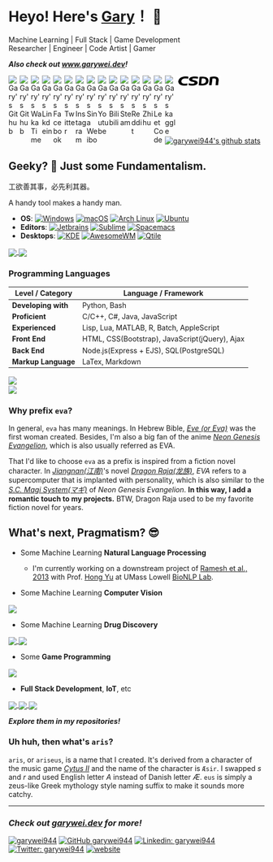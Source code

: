 # Heyo! Here's [Gary](https://www.garywei.dev/)！ 👋

Machine Learning | Full Stack | Game Development <br>
Researcher | Engineer | Code Artist | Gamer

***Also check out www.garywei.dev!***

<a href="mailto:garywei944@gmail.com">
  <img align="left" alt="Gary's Github" width="22px" src="https://cdn.jsdelivr.net/npm/simple-icons@v3/icons/gmail.svg" />
</a>
<a href="https://github.com/garywei944">
  <img align="left" alt="Gary's Github" width="22px" src="https://cdn.jsdelivr.net/npm/simple-icons@v3/icons/github.svg" />
</a>
<a href="https://wakatime.com/@garywei944">
  <img align="left" alt="Gary's WakaTime" width="22px" src="https://cdn.jsdelivr.net/npm/simple-icons@3.13.0/icons/wakatime.svg" />
</a>
<a href="https://linkedin.com/in/garywei944">
  <img align="left" alt="Gary's Linkdein" width="22px" src="https://cdn.jsdelivr.net/npm/simple-icons@v3/icons/linkedin.svg" />
</a>
<a href="https://www.facebook.com/garywei944/">
  <img align="left" alt="Gary's Facebook" width="22px" src="https://cdn.jsdelivr.net/npm/simple-icons@v3/icons/facebook.svg" />
</a>
<a href="https://twitter.com/garywei944">
  <img align="left" alt="Gary's Twitter" width="22px" src="https://cdn.jsdelivr.net/npm/simple-icons@v3/icons/twitter.svg" />
</a>
<a href="https://instagram.com/garywei944/">
  <img align="left" alt="Gary's Instagram" width="22px" src="https://cdn.jsdelivr.net/npm/simple-icons@v3/icons/instagram.svg" />
</a>
<a href="https://weibo.com/u/3169486720">
  <img align="left" alt="Gary's Sina Weibo" width="22px" src="https://cdn.jsdelivr.net/npm/simple-icons@v3/icons/sinaweibo.svg" />
</a>
<a href="https://www.youtube.com/channel/UCj8ln8nYtPl4lA_6FrWDtyg">
  <img align="left" alt="Gary's Youtube" width="22px" src="https://cdn.jsdelivr.net/npm/simple-icons@v3/icons/youtube.svg" />
</a>
<a href="https://space.bilibili.com/3255441">
  <img align="left" alt="Gary's Bilibili" width="22px" src="https://cdn.jsdelivr.net/npm/simple-icons@v3/icons/bilibili.svg" />
</a>
<a href="https://steamcommunity.com/profiles/76561198306044214">
  <img align="left" alt="Gary's Steam" width="22px" src="https://cdn.jsdelivr.net/npm/simple-icons@3.13.0/icons/steam.svg" />
</a>
<a href="https://www.reddit.com/user/garywei944">
  <img align="left" alt="Gary's Reddit" width="22px" src="https://cdn.jsdelivr.net/npm/simple-icons@3.13.0/icons/reddit.svg" />
</a>
<a href="https://www.zhihu.com/people/wei-guang-hao-88">
  <img align="left" alt="Gary's Zhihu" width="22px" src="https://cdn.jsdelivr.net/npm/simple-icons@3.13.0/icons/zhihu.svg" />
</a>
<a href="https://leetcode.com/garywei944/">
  <img align="left" alt="Gary's LeetCode" width="22px" src="https://cdn.jsdelivr.net/npm/simple-icons@3.13.0/icons/leetcode.svg" />
</a>
<a href="https://www.kaggle.com/garywei944">
  <img align="left" alt="Gary's kaggle" width="22px" src="https://cdn.jsdelivr.net/npm/simple-icons@3.13.0/icons/kaggle.svg" />
</a>
<a href="https://blog.csdn.net/garywei944">
  <img align="left" alt="Gary's CSDN" width="88px" src="/svg/csdn.svg" />
</a>

<br>
<br>

<a href="https://github.com/garywei944">
 <img align="center" src="https://github-readme-stats.vercel.app/api?username=garywei944&show_icons=true&layout=compact" alt="garywei944's github stats"/>
</a>

## Geeky? 🤔 Just some Fundamentalism.
工欲善其事，必先利其器。

A handy tool makes a handy man.
* **OS**: [![Windows](https://img.shields.io/badge/Windows-10-66ccff?logo=windows&logoColor=white)](https://github.com/garywei944/eva_windows)
[![macOS](https://img.shields.io/badge/macOS-Big%20Sur-66ffcc?logo=apple&logoColor=white)](https://www.apple.com/macos/big-sur/)
[![Arch Linux](https://img.shields.io/badge/Arch%20Linux-latest-ccff66?logo=arch%20linux&logoColor=white)](https://github.com/garywei944/eva_arch)
[![Ubuntu](https://img.shields.io/badge/Ubuntu-20.04-ffcc66?logo=ubuntu&logoColor=white)](https://github.com/garywei944/eva_ubuntu)
* **Editors**: [![Jetbrains](https://img.shields.io/badge/Jetbrains-IDE-ffcc66?logo=jetbrains&logoColor=white)](https://www.jetbrains.com/products/)
[![Sublime](https://img.shields.io/badge/Sublime%20Text-4-ff66cc?logo=sublime%20text&logoColor=white)](https://github.com/garywei944/eva_st3)
[![Spacemacs](https://img.shields.io/badge/Spacemacs-evil-cc66ff?logo=spacemacs&logoColor=white)](https://github.com/garywei944/.spacemacs.d)
* **Desktops**: [![KDE](https://img.shields.io/badge/DE-KDE-e6770b?logo=kde&logoColor=white)](https://github.com/garywei944/eva_arch)
[![AwesomeWM](https://img.shields.io/badge/WM-AwesomeWM-d3290f?logo=awesomewm&logoColor=white)](https://github.com/garywei944/eva_arch/tree/main/.config/awesome)
[![Qtile](https://img.shields.io/badge/WM-Qtile-52d053)](https://github.com/garywei944/eva_ubuntu/tree/main/.config/qtile)

<a href="https://github.com/garywei944/eva_init">
  <img align="center" src="https://github-readme-stats.vercel.app/api/pin/?username=garywei944&repo=eva_init&theme=light" />
</a>
<a href="https://github.com/garywei944/eva_arch">
 <img align="center" src="https://github-readme-stats.vercel.app/api/pin/?username=garywei944&repo=eva_arch&theme=light" />
</a>

### Programming Languages

|   Level / Category  |              Language / Framework              |
|---------------------|------------------------------------------------|
| **Developing with** | Python, Bash                                   |
| **Proficient**      | C/C++, C#, Java, JavaScript                    |
| **Experienced**     | Lisp, Lua, MATLAB, R, Batch, AppleScript       |
| **Front End**       | HTML, CSS(Bootstrap), JavaScript(jQuery), Ajax |
| **Back End**        | Node.js(Express + EJS), SQL(PostgreSQL)        |
| **Markup Language** | LaTex, Markdown                                |
<a href="https://github.com/garywei944">
  <img align="center" src="https://github-readme-stats.vercel.app/api/top-langs/?username=garywei944&layout=compact" />
</a>
<br>
<a href="https://wakatime.com/@garywei944">
  <img align="center" src="https://github-readme-stats.vercel.app/api/wakatime?username=garywei944&layout=compact" />
</a>
<br>

### Why prefix `eva`?

In general, `eva` has many meanings. In Hebrew Bible, [*Eve (or Eva)*](https://en.wikipedia.org/wiki/Eve) was the first woman created. Besides, I'm also a big fan of the anime [*Neon Genesis Evangelion*](https://en.wikipedia.org/wiki/Neon_Genesis_Evangelion), which is also usually referred as EVA.

That I'd like to choose `eva` as a prefix is inspired from a fiction novel character. In [*Jiangnan(江南)*](https://en.wikipedia.org/wiki/Jiang_Nan_(novelist))'s novel [*Dragon Raja(龙族)*](https://en.wikipedia.org/wiki/Dragon_Raja_(Chinese_novels)), *EVA* refers to a supercomputer that is implanted with personality, which is also similar to the [*S.C. Magi System(マギ)*](https://wiki.evageeks.org/Magi) of *Neon Genesis Evangelion*. **In this way, I add a romantic touch to my projects.** BTW, Dragon Raja used to be my favorite fiction novel for years.


## What's next, Pragmatism? 😎
* Some Machine Learning **Natural Language Processing**
  - I'm currently working on a downstream project of [Ramesh et al., 2013](https://pubmed.ncbi.nlm.nih.gov/23920650/) with Prof. [Hong Yu](https://www.uml.edu/sciences/computer-science/faculty/yu-hong.aspx) at UMass Lowell [BioNLP Lab](https://bio-nlp.org/).

* Some Machine Learning **Computer Vision**
<a href="https://github.com/garywei944/KPConv-PyTorch-ShapeNet-Part">
  <img align="center" src="https://github-readme-stats.vercel.app/api/pin/?username=garywei944&repo=KPConv-PyTorch-ShapeNet-Part&theme=light">
</a>

* Some Machine Learning **Drug Discovery**
<a href="https://github.com/garywei944/FMol">
  <img align="center" src="https://github-readme-stats.vercel.app/api/pin/?username=garywei944&repo=FMol&theme=light">
</a>
<a href="https://github.com/garywei944/aris_kaggle_lish-moa">
  <img align="center" src="https://github-readme-stats.vercel.app/api/pin/?username=garywei944&repo=aris_kaggle_lish-moa&theme=light">
</a>

* Some **Game Programming**
<a href="https://github.com/garywei944/Untitled-Tower-Defense">
  <img align="center" src="https://github-readme-stats.vercel.app/api/pin/?username=garywei944&repo=Untitled-Tower-Defense&theme=light">
</a>

* **Full Stack Development**, **IoT**, etc
<a href="https://github.com/garywei944/garywei.dev">
  <img align="center" src="https://github-readme-stats.vercel.app/api/pin/?username=garywei944&repo=garywei.dev&theme=light">
</a>
<a href="https://github.com/garywei944/CG3-Blog-Platform">
  <img align="center" src="https://github-readme-stats.vercel.app/api/pin/?username=garywei944&repo=CG3-Blog-Platform&theme=light">
</a>
<a href="https://github.com/garywei944/Reconnect-Unihack21_Devil_Otter">
  <img align="center" src="https://github-readme-stats.vercel.app/api/pin/?username=garywei944&repo=Reconnect-Unihack21_Devil_Otter&theme=light">
</a>

***Explore them in my repositories!***

### Uh huh, then what's `aris`?

`aris`, or `ariseus`, is a name that I created. It's derived from a character of the music game [*Cytus II*](https://www.rayark.com/g/cytus2/) and the name of the character is `Æsir`. I swapped *s* and *r* and used English letter *A* instead of Danish letter *Æ*. `eus` is simply a zeus-like Greek mythology style naming suffix to make it sounds more catchy.


---
### ***Check out [garywei.dev](https://www.garywei.dev.) for more!***
[![garywei944](https://komarev.com/ghpvc/?username=garywei944&label=GitHub%20Views&color=ff66cc)](https://github.com/garywei944)
[![GitHub garywei944](https://img.shields.io/github/followers/garywei944?label=follow&style=social)](https://github.com/garywei944)
[![Linkedin: garywei944](https://img.shields.io/badge/-garywei944-blue?logo=Linkedin&logoColor=white&link=https://www.linkedin.com/in/garywei944/)](https://www.linkedin.com/in/garywei944/)
[![Twitter: garywei944](https://img.shields.io/twitter/follow/garywei944?style=social)](https://twitter.com/garywei944)
[![website](https://img.shields.io/badge/Website-garywei.dev-ccff66?logo=google-chrome&logoColor=white)](https://www.garywei.dev/)
